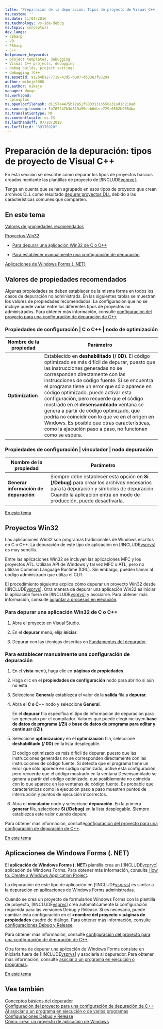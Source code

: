 ```yaml
---
title: 'Preparación de la depuración: Tipos de proyecto de Visual C++ | Microsoft Docs'
ms.custom: ''
ms.date: 11/04/2016
ms.technology: vs-ide-debug
ms.topic: conceptual
dev_langs:
- CSharp
- VB
- FSharp
- C++
helpviewer_keywords:
- project templates, debugging
- Visual C++ projects, debugging
- debug builds, project settings
- debugging [C++]
ms.assetid: 912b4ba2-7719-43d5-b087-db33e3f9329a
author: mikejo5000
ms.author: mikejo
manager: douge
ms.workload:
- cplusplus
ms.openlocfilehash: d1157a4475b12a51f9833131b550e31ad1c218ad
ms.sourcegitcommit: 5b767247b3d819a99deb0dbce729a0562b9654ba
ms.translationtype: MT
ms.contentlocale: es-ES
ms.lasthandoff: 07/20/2018
ms.locfileid: "39176920"
---
```

# <a name="debugging-preparation-visual-c-project-types"></a>Preparación de la depuración: tipos de proyecto de Visual C++
En esta sección se describe cómo depurar los tipos de proyectos básicos creados mediante las plantillas de proyecto de [!INCLUDE[vcprvc](../code-quality/includes/vcprvc_md.md)].  
  
 Tenga en cuenta que se han agrupado en esos tipos de proyecto que crean archivos DLL como resultado [depurar proyectos DLL](../debugger/debugging-dll-projects.md) debido a las características comunes que comparten.  
  
##  <a name="BKMK_In_this_topic"></a> En este tema  
 [Valores de propiedades recomendados](#BKMK_Recommended_Property_Settings)  
  
 [Proyectos Win32](#BKMK_Win32_Projects)  
  
-   [Para depurar una aplicación Win32 de C o C++](#BKMK_To_debug_a_C_or_C___Win32_application)  
  
-   [Para establecer manualmente una configuración de depuración](#BKMK_To_manually_set_a_Debug_configuration)  
  
 [Aplicaciones de Windows Forms (. NET)](#BKMK_Windows_Forms_Applications___NET_)  
  
##  <a name="BKMK_Recommended_Property_Settings"></a> Valores de propiedades recomendados  
 Algunas propiedades se deben establecer de la misma forma en todos los casos de depuración no administrada. En las siguientes tablas se muestran los valores de propiedades recomendados. La configuración que no se incluye puede variar entre los diferentes tipos de proyectos no administrados. Para obtener más información, consulte [configuración del proyecto para una configuración de depuración de C++](../debugger/project-settings-for-a-cpp-debug-configuration.md)  
  
### <a name="configuration-properties-124-cc-124-optimization-node"></a>Propiedades de configuración &#124; C o C++ &#124; nodo de optimización  
  
|Nombre de la propiedad|Parámetro|  
|-------------------|-------------|  
|**Optimization**|Establecido en **deshabilitado (/ 0D).** El código optimizado es más difícil de depurar, puesto que las instrucciones generadas no se corresponden directamente con las instrucciones de código fuente. Si se encuentra el programa tiene un error que sólo aparece en código optimizado, puede activar esta configuración, pero recuerde que el código mostrado en el **desensamblado** ventana se genera a partir de código optimizado, que podría no coincidir con lo que ve en el origen en Windows. Es posible que otras características, como la ejecución paso a paso, no funcionen como se espera.|  
  
### <a name="configuration-properties-124-linker-124-debugging-node"></a>Propiedades de configuración &#124; vinculador &#124; nodo depuración  
  
|Nombre de la propiedad|Parámetro|  
|-------------------|-------------|  
|**Generar información de depuración**|Siempre debe establecer esta opción en **Sí (/Debug)** para crear los archivos necesarios para la depuración y símbolos de depuración. Cuando la aplicación entra en modo de producción, puede desactivarla.|  
  
 [En este tema](../debugger/debugging-preparation-visual-cpp-project-types.md#BKMK_In_this_topic)  
  
##  <a name="BKMK_Win32_Projects"></a> Proyectos Win32  
 Las aplicaciones Win32 son programas tradicionales de Windows escritos en C o C++. La depuración de este tipo de aplicación en [!INCLUDE[vsprvs](../code-quality/includes/vsprvs_md.md)] es muy sencilla.  
  
 Entre las aplicaciones Win32 se incluyen las aplicaciones MFC y los proyectos ATL. Utilizan API de Windows y tal vez MFC o ATL, pero no utilizan Common Language Runtime (CRL). Sin embargo, pueden llamar al código administrado que utiliza el CLR.  
  
 El procedimiento siguiente explica cómo depurar un proyecto Win32 desde [!INCLUDE[vsprvs](../code-quality/includes/vsprvs_md.md)]. Otra manera de depurar una aplicación Win32 es iniciar la aplicación fuera de [!INCLUDE[vsprvs](../code-quality/includes/vsprvs_md.md)] y asociarse. Para obtener más información, consulte [adjuntar a procesos en ejecución](../debugger/attach-to-running-processes-with-the-visual-studio-debugger.md).  
  
###  <a name="BKMK_To_debug_a_C_or_C___Win32_application"></a> Para depurar una aplicación Win32 de C o C++  
  
1.  Abra el proyecto en Visual Studio.  
  
2.  En el **depurar** menú, elija **iniciar**.  
  
3.  Depurar con las técnicas descritas en [Fundamentos del depurador](../debugger/getting-started-with-the-debugger.md).  
  
###  <a name="BKMK_To_manually_set_a_Debug_configuration"></a> Para establecer manualmente una configuración de depuración  
  
1.  En el **vista** menú, haga clic en **páginas de propiedades**.  
  
2.  Haga clic en el **propiedades de configuración** nodo para abrirlo si aún no está  
  
3.  Seleccione **General**y establezca el valor de la **salida** fila a **depurar**.  
  
4.  Abra el **C o C++** nodo y seleccione **General**.  
  
     En el **depurar** fila especifica el tipo de información de depuración para ser generado por el compilador. Valores que puede elegir incluyen **base de datos de programa (/Zi)** o **base de datos de programa para editar y continuar (/ZI)**.  
  
5.  Seleccione **optimización**y en el **optimización** fila, seleccione **deshabilitado (/ 0D)** en la lista desplegable.  
  
     El código optimizado es más difícil de depurar, puesto que las instrucciones generadas no se corresponden directamente con las instrucciones de código fuente. Si detecta que el programa tiene un error que sólo aparece en código optimizado, active esta configuración, pero recuerde que el código mostrado en la ventana Desensamblado se genera a partir del código optimizado, que posiblemente no coincida con lo que aparece en las ventanas de código fuente. Es probable que características como la ejecución paso a paso muestren puntos de interrupción y puntos de ejecución incorrectos.  
  
6.  Abra el **vinculador** nodo y seleccione **depuración**. En la primera **generar** fila, seleccione **Sí (/Debug)** en la lista desplegable. Siempre establezca este valor cuando depure.  
  
 Para obtener más información, consulte[configuración del proyecto para una configuración de depuración de C++](../debugger/project-settings-for-a-cpp-debug-configuration.md).  
  
 [En este tema](../debugger/debugging-preparation-visual-cpp-project-types.md#BKMK_In_this_topic)  
  
##  <a name="BKMK_Windows_Forms_Applications___NET_"></a> Aplicaciones de Windows Forms (. NET)  
 El **aplicación de Windows Forms (. NET)** plantilla crea un [!INCLUDE[vcprvc](../code-quality/includes/vcprvc_md.md)] aplicación de Windows Forms. Para obtener más información, consulta [How to: Create a Windows Application Project](http://msdn.microsoft.com/en-us/b2f93fed-c635-4705-8d0e-cf079a264efa).  
  
 La depuración de este tipo de aplicación en [!INCLUDE[vsprvs](../code-quality/includes/vsprvs_md.md)] es similar a la depuración en aplicaciones de Windows Forms administradas.  
  
 Cuando se crea un proyecto de formularios Windows Forms con la plantilla de proyecto, [!INCLUDE[vsprvs](../code-quality/includes/vsprvs_md.md)] crea automáticamente la configuración requerida para las versiones Debug y Release. Si es necesario, puede cambiar esta configuración en el  **\<nombre del proyecto > páginas de propiedades** cuadro de diálogo. Para obtener más información, consulte [configuraciones Debug y Release](../debugger/how-to-set-debug-and-release-configurations.md).  
  
 Para obtener más información, consulte [configuración del proyecto para una configuración de depuración de C++](../debugger/project-settings-for-a-cpp-debug-configuration.md).  
  
 Otra forma de depurar una aplicación de Windows Forms consiste en iniciarla fuera de [!INCLUDE[vsprvs](../code-quality/includes/vsprvs_md.md)] y asociarla al depurador. Para obtener más información, consulte [asociar a un programa en ejecución o programas](../debugger/attach-to-running-processes-with-the-visual-studio-debugger.md).  
  
 [En este tema](../debugger/debugging-preparation-visual-cpp-project-types.md#BKMK_In_this_topic)  
  
## <a name="see-also"></a>Vea también  
 [Conceptos básicos del depurador](../debugger/getting-started-with-the-debugger.md)   
 [Configuración del proyecto para una configuración de depuración de C++](../debugger/project-settings-for-a-cpp-debug-configuration.md)   
 [Al asociar a un programa en ejecución o de varios programas](../debugger/attach-to-running-processes-with-the-visual-studio-debugger.md)   
 [Configuraciones Debug y Release](../debugger/how-to-set-debug-and-release-configurations.md)   
 [Cómo: crear un proyecto de aplicación de Windows](http://msdn.microsoft.com/en-us/b2f93fed-c635-4705-8d0e-cf079a264efa)